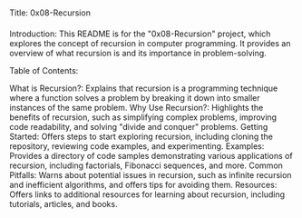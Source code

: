 Title: 0x08-Recursion

Introduction:
This README is for the "0x08-Recursion" project, which explores the concept of recursion in computer programming. It provides an overview of what recursion is and its importance in problem-solving.

Table of Contents:

What is Recursion?: Explains that recursion is a programming technique where a function solves a problem by breaking it down into smaller instances of the same problem.
Why Use Recursion?: Highlights the benefits of recursion, such as simplifying complex problems, improving code readability, and solving "divide and conquer" problems.
Getting Started: Offers steps to start exploring recursion, including cloning the repository, reviewing code examples, and experimenting.
Examples: Provides a directory of code samples demonstrating various applications of recursion, including factorials, Fibonacci sequences, and more.
Common Pitfalls: Warns about potential issues in recursion, such as infinite recursion and inefficient algorithms, and offers tips for avoiding them.
Resources: Offers links to additional resources for learning about recursion, including tutorials, articles, and books.
